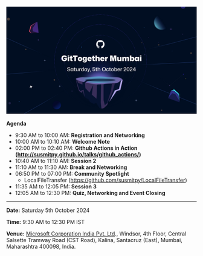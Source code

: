 [![October 2024 Event](/assets/2024-10-05.png)](https://www.meetup.com/gittogether-mumbai/events/303564188/)

**Agenda**

- 9:30 AM to 10:00 AM: **Registration and Networking**
- 10:00 AM to 10:10 AM: **Welcome Note**
- 02:00 PM to 02:40 PM: **Github Actions in Action (http://susmitpy.github.io/talks/github_actions/)**
- 10:40 AM to 11:10 AM: **Session 2**
- 11:10 AM to 11:30 AM: **Break and Networking**
- 06:50 PM to 07:00 PM: **Community Spotlight**
    * LocalFileTransfer (https://github.com/susmitpy/LocalFileTransfer)
- 11:35 AM to 12:05 PM: **Session 3**
- 12:05 AM to 12:30 PM: **Quiz, Networking and Event Closing**

-----------

**Date:** Saturday 5th October 2024

**Time:** 9:30 AM to 12:30 PM IST

**Venue:** [Microsoft Corporation India Pvt. Ltd](https://maps.app.goo.gl/1FhuCQERoZNFa981A)., Windsor, 4th Floor, Central Salsette Tramway Road (CST Road), Kalina, Santacruz (East), Mumbai, Maharashtra 400098, India.
